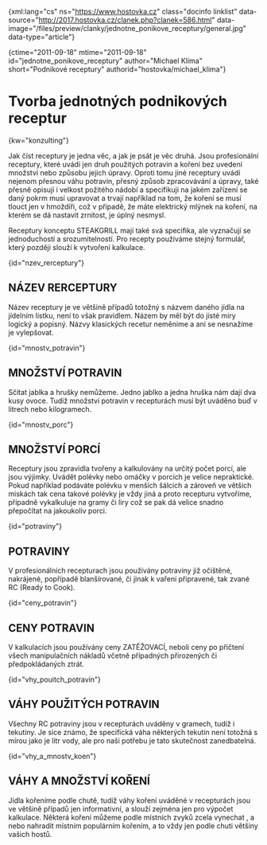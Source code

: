 
{xml:lang="cs" ns="https://www.hostovka.cz" class="docinfo linklist" data-source="http://2017.hostovka.cz/clanek.php?clanek=586.html" data-image="/files/preview/clanky/jednotne\_ponikove\_receptury/general.jpg" data-type="article"}

{ctime="2011-09-18" mtime="2011-09-18" id="jednotne\_ponikove\_receptury" author="Michael Klíma" short="Podnikové receptury" authorid="hostovka/michael_klima"}

# Tvorba jednotných podnikových receptur

<!-- generated attribute kw by user_udpatekw.sh on 2020-04-21, do not edit -->

{kw="konzulting"}

Jak číst receptury je jedna věc, a jak je psát je věc druhá. Jsou profesionální receptury, které uvádí jen druh použitých potravin a koření bez uvedení množství nebo způsobu jejich úpravy. Oproti tomu jiné receptury uvádí nejenom přesnou váhu potravin, přesný způsob zpracovávání a úpravy, také přesně opisují i velkost požitého nádobí a specifikuji na jakém zařízení se daný pokrm musí upravovat a trvají například na tom, že koření se musí tlouct jen v hmoždíři, což v případě, že máte elektrický mlýnek na koření, na kterém se dá nastavit zrnitost, je úplný nesmysl.

Receptury konceptu STEAKGRILL mají také svá specifika, ale vyznačují se jednoduchostí a srozumitelností. Pro recepty používáme stejný formulář, který později slouží k vytvoření kalkulace.

{id="nzev_rerceptury"}

## NÁZEV RERCEPTURY

Název receptury je ve většině případů totožný s názvem daného jídla na jídelním lístku, není to však pravidlem. Názem by měl být do jisté miry logický a popisný. Názvy klasických recetur neměníme a ani se nesnažíme je vylepšovat.

{id="mnostv_potravin"}

## MNOŽSTVÍ POTRAVIN

Sčítat jablka a hrušky nemůžeme. Jedno jablko a jedna hruška nám dají dva kusy ovoce. Tudíž množství potravin v recepturách musí být uváděno buď v litrech nebo kilogramech.

{id="mnostv_porc"}

## MNOŽSTVÍ PORCÍ

Receptury jsou zpravidla tvořeny a kalkulovány na určitý počet porcí, ale jsou výjimky. Uvádět polévky nebo omáčky v porcích je velice nepraktické. Pokud například podáváte polévku v menších šálcích a zároveň ve větších miskách tak cena takové polévky je vždy jiná a proto recepturu vytvoříme, případně vykalkuluje na gramy či liry což se pak dá velice snadno přepočítat na jakoukoliv porci.

{id="potraviny"}

## POTRAVINY

V profesionálních recepturach jsou používány potraviny již očištěné, nakrájené, popřípadě blanšírované, či jinak k vaření připravené, tak zvané RC (Ready to Cook).

{id="ceny_potravin"}

## CENY POTRAVIN

V kalkulacích jsou používány ceny ZATĚŽOVACÍ, neboli ceny po přičtení všech manipulačních nákladů včetně případných přirozených či předpokládaných ztrát.

{id="vhy\_pouitch\_potravin"}

## VÁHY POUŽITÝCH POTRAVIN

Všechny RC potraviny jsou v recepturách uváděny v gramech, tudíž i tekutiny. Je sice známo, že specifická váha některých tekutin není totožná s mírou jako je litr vody, ale pro naši potřebu je tato skutečnost zanedbatelná.

{id="vhy\_a\_mnostv_koen"}

## VÁHY A MNOŽSTVÍ KOŘENÍ

Jídla kořeníme podle chutě, tudíž váhy koření uváděné v recepturách jsou ve většině případů jen informativní, a slouží zejména jen pro výpočet kalkulace. Některá koření můžeme podle místních zvyků zcela vynechat , a nebo nahradit místním populárním kořením, a to vždy jen podle chuti většiny vašich hostů.

